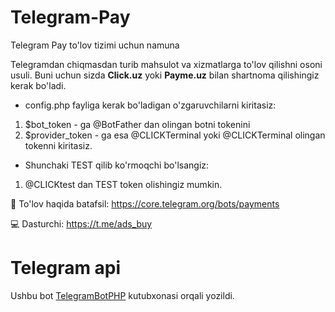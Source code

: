 # Telegram-Pay
 Telegram Pay to'lov tizimi uchun namuna

Telegramdan chiqmasdan turib mahsulot va xizmatlarga to'lov qilishni osoni usuli.
Buni uchun sizda **Click.uz** yoki **Payme.uz** bilan shartnoma qilishingiz kerak bo'ladi.

* config.php fayliga kerak bo'ladigan o'zgaruvchilarni kiritasiz:
1.  $bot_token - ga @BotFather dan olingan botni tokenini
2.  $provider_token - ga esa @CLICKTerminal yoki @CLICKTerminal olingan tokenni kiritasiz.


* Shunchaki TEST qilib ko'rmoqchi bo'lsangiz:
1. @CLICKtest dan TEST token olishingiz mumkin.


🔗 To'lov haqida batafsil: https://core.telegram.org/bots/payments

💻 Dasturchi: https://t.me/ads_buy

# Telegram api
Ushbu bot [TelegramBotPHP](https://github.com/sjomurodov/TelegramBotPHP) kutubxonasi orqali yozildi.
